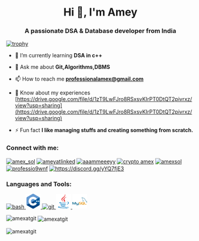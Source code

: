 <h1 align="center">Hi 👋, I'm Amey</h1>
<h3 align="center">A passionate DSA & Database developer from India</h3>




[![trophy](https://github-profile-trophy.vercel.app/?username=amexatgit&theme=onedark)](https://github.com/ryo-ma/github-profile-trophy)
- 🌱 I’m currently learning **DSA in c++**

- 💬 Ask me about **Git,Algorithms,DBMS**

- 📫 How to reach me **professionalamex@gmail.com**

- 📄 Know about my experiences [https://drive.google.com/file/d/1zT9LwFJro8RSxsvKIrPT0DtQT2pivrxz/view?usp=sharing](https://drive.google.com/file/d/1zT9LwFJro8RSxsvKIrPT0DtQT2pivrxz/view?usp=sharing)

- ⚡ Fun fact **I like managing stuffs and creating something from scratch.**

<h3 align="left">Connect with me:</h3>
<p align="left">
<a href="https://twitter.com/amex_sol" target="blank"><img align="center" src="https://raw.githubusercontent.com/rahuldkjain/github-profile-readme-generator/master/src/images/icons/Social/twitter.svg" alt="amex_sol" height="30" width="40" /></a>
<a href="https://linkedin.com/in/ameyatlinked" target="blank"><img align="center" src="https://raw.githubusercontent.com/rahuldkjain/github-profile-readme-generator/master/src/images/icons/Social/linked-in-alt.svg" alt="ameyatlinked" height="30" width="40" /></a>
<a href="https://instagram.com/aaammeeeyy" target="blank"><img align="center" src="https://raw.githubusercontent.com/rahuldkjain/github-profile-readme-generator/master/src/images/icons/Social/instagram.svg" alt="aaammeeeyy" height="30" width="40" /></a>
<a href="https://www.youtube.com/c/crypto amex" target="blank"><img align="center" src="https://raw.githubusercontent.com/rahuldkjain/github-profile-readme-generator/master/src/images/icons/Social/youtube.svg" alt="crypto amex" height="30" width="40" /></a>
<a href="https://www.leetcode.com/amexsol" target="blank"><img align="center" src="https://raw.githubusercontent.com/rahuldkjain/github-profile-readme-generator/master/src/images/icons/Social/leet-code.svg" alt="amexsol" height="30" width="40" /></a>
<a href="https://auth.geeksforgeeks.org/user/professio9wnf" target="blank"><img align="center" src="https://raw.githubusercontent.com/rahuldkjain/github-profile-readme-generator/master/src/images/icons/Social/geeks-for-geeks.svg" alt="professio9wnf" height="30" width="40" /></a>
<a href="https://discord.gg/https://discord.gg/yYQ7fjE3" target="blank"><img align="center" src="https://raw.githubusercontent.com/rahuldkjain/github-profile-readme-generator/master/src/images/icons/Social/discord.svg" alt="https://discord.gg/yYQ7fjE3" height="30" width="40" /></a>
</p>

<h3 align="left">Languages and Tools:</h3>
<p align="left"> <a href="https://www.gnu.org/software/bash/" target="_blank" rel="noreferrer"> <img src="https://www.vectorlogo.zone/logos/gnu_bash/gnu_bash-icon.svg" alt="bash" width="40" height="40"/> </a> <a href="https://www.w3schools.com/cpp/" target="_blank" rel="noreferrer"> <img src="https://raw.githubusercontent.com/devicons/devicon/master/icons/cplusplus/cplusplus-original.svg" alt="cplusplus" width="40" height="40"/> </a> <a href="https://git-scm.com/" target="_blank" rel="noreferrer"> <img src="https://www.vectorlogo.zone/logos/git-scm/git-scm-icon.svg" alt="git" width="40" height="40"/> </a> <a href="https://www.java.com" target="_blank" rel="noreferrer"> <img src="https://raw.githubusercontent.com/devicons/devicon/master/icons/java/java-original.svg" alt="java" width="40" height="40"/> </a> <a href="https://www.mysql.com/" target="_blank" rel="noreferrer"> <img src="https://raw.githubusercontent.com/devicons/devicon/master/icons/mysql/mysql-original-wordmark.svg" alt="mysql" width="40" height="40"/> </a> </p>

<p><img align="left" src="https://github-readme-stats.vercel.app/api/top-langs?username=amexatgit&show_icons=true&locale=en&layout=compact" alt="amexatgit" /></p>

<p>&nbsp;<img align="center" src="https://github-readme-stats.vercel.app/api?username=amexatgit&show_icons=true&locale=en" alt="amexatgit" /></p>

<p><img align="center" src="https://github-readme-streak-stats.herokuapp.com/?user=amexatgit&" alt="amexatgit" /></p>

<!--
**Amexatgit/Amexatgit** is a ✨ _special_ ✨ repository because its `README.md` (this file) appears on your GitHub profile.

Here are some ideas to get you started:

- 🔭 I’m currently working on ...
- 🌱 I’m currently learning ...
- 👯 I’m looking to collaborate on ...
- 🤔 I’m looking for help with ...
- 💬 Ask me about ...
- 📫 How to reach me: ...
- 😄 Pronouns: ...
- ⚡ Fun fact: ...
-->
